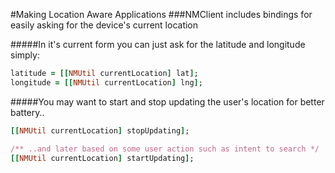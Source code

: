 #Making Location Aware Applications
###NMClient includes bindings for easily asking for the device's current location

#####In it's current form you can just ask for the latitude and longitude simply:

``` ruby
latitude = [[NMUtil currentLocation] lat];
longitude = [[NMUtil currentLocation] lng];
```

#####You may want to start and stop updating the user's location for better battery..
``` ruby
[[NMUtil currentLocation] stopUpdating];

/** ..and later based on some user action such as intent to search */
[[NMUtil currentLocation] startUpdating];
```
